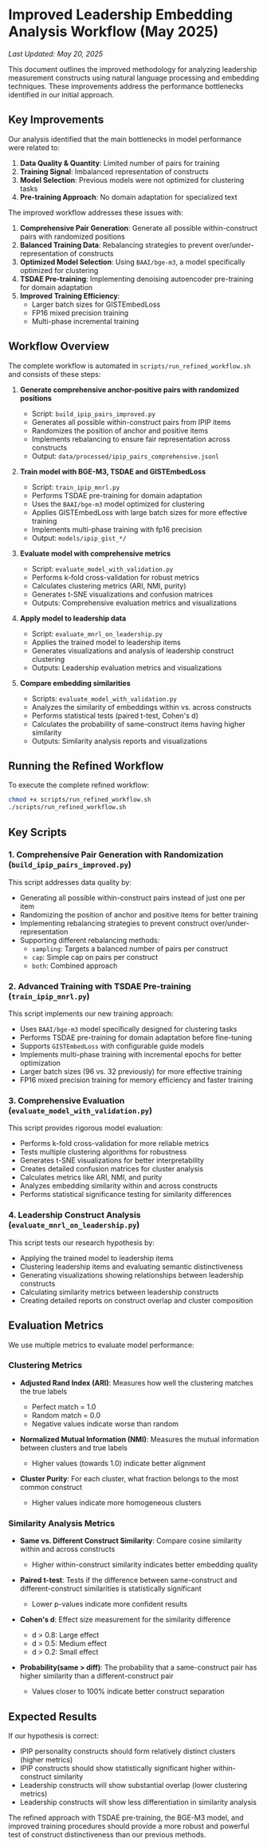 # Improved Leadership Embedding Analysis Workflow (May 2025)

*Last Updated: May 20, 2025*

This document outlines the improved methodology for analyzing leadership measurement constructs using natural language processing and embedding techniques. These improvements address the performance bottlenecks identified in our initial approach.

## Key Improvements

Our analysis identified that the main bottlenecks in model performance were related to:

1. **Data Quality & Quantity**: Limited number of pairs for training
2. **Training Signal**: Imbalanced representation of constructs
3. **Model Selection**: Previous models were not optimized for clustering tasks
4. **Pre-training Approach**: No domain adaptation for specialized text

The improved workflow addresses these issues with:

1. **Comprehensive Pair Generation**: Generate all possible within-construct pairs with randomized positions
2. **Balanced Training Data**: Rebalancing strategies to prevent over/under-representation of constructs
3. **Optimized Model Selection**: Using `BAAI/bge-m3`, a model specifically optimized for clustering
4. **TSDAE Pre-training**: Implementing denoising autoencoder pre-training for domain adaptation
5. **Improved Training Efficiency**: 
   - Larger batch sizes for GISTEmbedLoss
   - FP16 mixed precision training
   - Multi-phase incremental training

## Workflow Overview

The complete workflow is automated in `scripts/run_refined_workflow.sh` and consists of these steps:

1. **Generate comprehensive anchor-positive pairs with randomized positions**
   - Script: `build_ipip_pairs_improved.py`
   - Generates all possible within-construct pairs from IPIP items
   - Randomizes the position of anchor and positive items
   - Implements rebalancing to ensure fair representation across constructs
   - Output: `data/processed/ipip_pairs_comprehensive.jsonl`

2. **Train model with BGE-M3, TSDAE and GISTEmbedLoss**
   - Script: `train_ipip_mnrl.py`
   - Performs TSDAE pre-training for domain adaptation
   - Uses the `BAAI/bge-m3` model optimized for clustering
   - Applies GISTEmbedLoss with large batch sizes for more effective training
   - Implements multi-phase training with fp16 precision
   - Output: `models/ipip_gist_*/`

3. **Evaluate model with comprehensive metrics** 
   - Script: `evaluate_model_with_validation.py`
   - Performs k-fold cross-validation for robust metrics
   - Calculates clustering metrics (ARI, NMI, purity)
   - Generates t-SNE visualizations and confusion matrices
   - Outputs: Comprehensive evaluation metrics and visualizations

4. **Apply model to leadership data**
   - Script: `evaluate_mnrl_on_leadership.py`
   - Applies the trained model to leadership items
   - Generates visualizations and analysis of leadership construct clustering
   - Outputs: Leadership evaluation metrics and visualizations

5. **Compare embedding similarities**
   - Scripts: `evaluate_model_with_validation.py`
   - Analyzes the similarity of embeddings within vs. across constructs
   - Performs statistical tests (paired t-test, Cohen's d)
   - Calculates the probability of same-construct items having higher similarity
   - Outputs: Similarity analysis reports and visualizations

## Running the Refined Workflow

To execute the complete refined workflow:

```bash
chmod +x scripts/run_refined_workflow.sh
./scripts/run_refined_workflow.sh
```

## Key Scripts

### 1. Comprehensive Pair Generation with Randomization (`build_ipip_pairs_improved.py`)

This script addresses data quality by:
- Generating all possible within-construct pairs instead of just one per item
- Randomizing the position of anchor and positive items for better training
- Implementing rebalancing strategies to prevent construct over/under-representation
- Supporting different rebalancing methods:
  - `sampling`: Targets a balanced number of pairs per construct
  - `cap`: Simple cap on pairs per construct
  - `both`: Combined approach

### 2. Advanced Training with TSDAE Pre-training (`train_ipip_mnrl.py`)

This script implements our new training approach:
- Uses `BAAI/bge-m3` model specifically designed for clustering tasks
- Performs TSDAE pre-training for domain adaptation before fine-tuning
- Supports `GISTEmbedLoss` with configurable guide models
- Implements multi-phase training with incremental epochs for better optimization
- Larger batch sizes (96 vs. 32 previously) for more effective training
- FP16 mixed precision training for memory efficiency and faster training

### 3. Comprehensive Evaluation (`evaluate_model_with_validation.py`)

This script provides rigorous model evaluation:
- Performs k-fold cross-validation for more reliable metrics
- Tests multiple clustering algorithms for robustness
- Generates t-SNE visualizations for better interpretability
- Creates detailed confusion matrices for cluster analysis
- Calculates metrics like ARI, NMI, and purity
- Analyzes embedding similarity within and across constructs
- Performs statistical significance testing for similarity differences

### 4. Leadership Construct Analysis (`evaluate_mnrl_on_leadership.py`)

This script tests our research hypothesis by:
- Applying the trained model to leadership items
- Clustering leadership items and evaluating semantic distinctiveness
- Generating visualizations showing relationships between leadership constructs
- Calculating similarity metrics between leadership constructs
- Creating detailed reports on construct overlap and cluster composition

## Evaluation Metrics

We use multiple metrics to evaluate model performance:

### Clustering Metrics

- **Adjusted Rand Index (ARI)**: Measures how well the clustering matches the true labels
  - Perfect match = 1.0
  - Random match = 0.0
  - Negative values indicate worse than random

- **Normalized Mutual Information (NMI)**: Measures the mutual information between clusters and true labels
  - Higher values (towards 1.0) indicate better alignment
  
- **Cluster Purity**: For each cluster, what fraction belongs to the most common construct
  - Higher values indicate more homogeneous clusters

### Similarity Analysis Metrics

- **Same vs. Different Construct Similarity**: Compare cosine similarity within and across constructs
  - Higher within-construct similarity indicates better embedding quality

- **Paired t-test**: Tests if the difference between same-construct and different-construct similarities is statistically significant
  - Lower p-values indicate more confident results

- **Cohen's d**: Effect size measurement for the similarity difference
  - d > 0.8: Large effect
  - d > 0.5: Medium effect
  - d > 0.2: Small effect

- **Probability(same > diff)**: The probability that a same-construct pair has higher similarity than a different-construct pair
  - Values closer to 100% indicate better construct separation

## Expected Results

If our hypothesis is correct:
- IPIP personality constructs should form relatively distinct clusters (higher metrics)
- IPIP constructs should show statistically significant higher within-construct similarity
- Leadership constructs will show substantial overlap (lower clustering metrics)
- Leadership constructs will show less differentiation in similarity analysis

The refined approach with TSDAE pre-training, the BGE-M3 model, and improved training procedures should provide a more robust and powerful test of construct distinctiveness than our previous methods. 